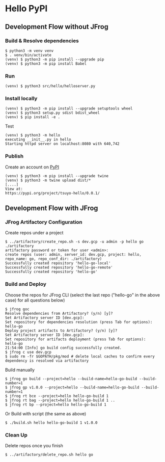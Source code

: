 # Hello PyPI

## Development Flow without JFrog
### Build & Resolve dependencies
```
$ python3 -m venv venv
$ . venv/bin/activate
(venv) $ python3 -m pip install --upgrade pip
(venv) $ python3 -m pip install Babel
```
### Run
```
(venv) $ python3 src/hello/helloserver.py
```
### Install locally
```
(venv) $ python3 -m pip install --upgrade setuptools wheel
(venv) $ python3 setup.py sdist bdist_wheel
(venv) $ pip install -e .
```
Test
```
(venv) $ python3 -m hello
executing __init__.py in hello
Starting httpd server on localhost:8080 with 640,742
```
### Publish
Create an account on [PyPI](https://pypi.org/)
```
(venv) $ python3 -m pip install --upgrade twine
(venv) $ python3 -m twine upload dist/*
[....]
View at:
https://pypi.org/project/tsuyo-hello/0.0.1/
```

## Development Flow with JFrog
### JFrog Artifactory Configuration
Create repos under a project
```
$ ../artifactory/create_repo.sh -s dev.gcp -u admin -p hello go ./artifactory
artifactory password or token for user <admin>: 
create repos (user: admin, server_id: dev.gcp, project: hello, repo_name: go, repo_conf_dir: ./artifactory)
Successfully created repository 'hello-go-local' 
Successfully created repository 'hello-go-remote' 
Successfully created repository 'hello-go' 
```

### Build and Deploy
Choose the repos for JFrog CLI (select the last repo ("hello-go" in the above case) for all questions below)
```
$ jfrog goc
Resolve dependencies from Artifactory? (y/n) [y]? 
Set Artifactory server ID [dev.gcp]: 
Set repository for dependencies resolution (press Tab for options): hello-go
Deploy project artifacts to Artifactory? (y/n) [y]? 
Set Artifactory server ID [dev.gcp]: 
Set repository for artifacts deployment (press Tab for options): hello-go
21:54:00 [Info] go build config successfully created.
$ jfrog c use dev.gcp
$ sudo rm -fr $GOPATH/pkg/mod # delete local caches to confirm every dependency is resolved via artifactory
```
Build manually
```
$ jfrog go build --project=hello --build-name=hello-go-build --build-number=1
$ jfrog gp v1.0.0 --project=hello --build-name=hello-go-build --build-number=1
$ jfrog rt bce --project=hello hello-go-build 1
$ jfrog rt bag --project=hello hello-go-build 1 ..
$ jfrog rt bp --project=hello hello-go-build 1
```
Or Build with script (the same as above)
```
$ ./build.sh hello hello-go-build 1 v1.0.0
```

### Clean Up
Delete repos once you finish
```
$ ../artifactory/delete_repo.sh hello go
```
